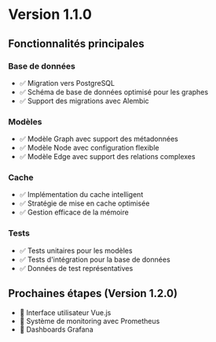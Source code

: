 # Version 1.1.0

## Fonctionnalités principales

### Base de données
- ✅ Migration vers PostgreSQL
- ✅ Schéma de base de données optimisé pour les graphes
- ✅ Support des migrations avec Alembic

### Modèles
- ✅ Modèle Graph avec support des métadonnées
- ✅ Modèle Node avec configuration flexible
- ✅ Modèle Edge avec support des relations complexes

### Cache
- ✅ Implémentation du cache intelligent
- ✅ Stratégie de mise en cache optimisée
- ✅ Gestion efficace de la mémoire

### Tests
- ✅ Tests unitaires pour les modèles
- ✅ Tests d'intégration pour la base de données
- ✅ Données de test représentatives

## Prochaines étapes (Version 1.2.0)
- 🔲 Interface utilisateur Vue.js
- 🔲 Système de monitoring avec Prometheus
- 🔲 Dashboards Grafana
